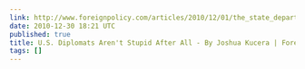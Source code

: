 ```yaml
---
link: http://www.foreignpolicy.com/articles/2010/12/01/the_state_department_i_never_knew
date: 2010-12-30 18:21 UTC
published: true
title: U.S. Diplomats Aren't Stupid After All - By Joshua Kucera | Foreign Policy
tags: []
---
```



